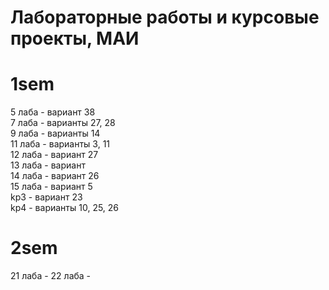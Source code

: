 # Лабораторные работы и курсовые проекты, МАИ

# 1sem  
5 лаба - вариант 38    
7 лаба - варианты 27, 28    
9 лаба - варианты 14  
11 лаба - варианты 3, 11  
12 лаба - вариант 27  
13 лаба - вариант  
14 лаба - вариант 26  
15 лаба - вариант 5   
kp3 - вариант 23  
kp4 - варианты 10, 25, 26  

# 2sem
21 лаба -
22 лаба -
